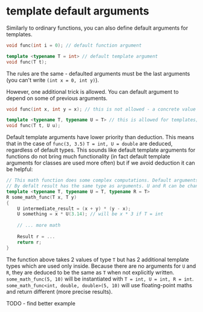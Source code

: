 # template default arguments

Similarly to ordinary functions, you can also define default arguments for templates.

```c++
void func(int i = 0); // default function argument

template <typename T = int> // default template argument
void func(T t);
```

The rules are the same - defaulted arguments must be the last arguments (you can't write `(int x = 0, int y)`).

However, one additional trick is allowed. You can default argument to depend on some of previous arguments.

```c++
void func(int x, int y = x); // this is not allowed - a concrete value for y must be used

template <typename T, typename U = T> // this is allowed for templates; func<T> is the same as func<T, T>
void func(T t, U u); 
```

Default template arguments have lower priority than deduction. This means that in the case of `func(3, 3.5)` `T = int, U = double` are deduced, regardless of default types. This sounds like default template arguments for functions do not bring much functionality (in fact default template arguments for classes are used more often) but if we avoid deduction it can be helpful:

```c++
// This math function does some complex computations. Default arguments affect accuracy of results.
// By defalt result has the same type as arguments. U and R can be changed fot better accuracy but potentially lower performance
template <typename T, typename U = T, typename R = T>
R some_math_func(T x, T y)
{
	U intermediate_result = (x + y) * (y - x);
	U something = x * U(3.14); // will be x * 3 if T = int
	
	// ... more math
	
	Result r = ...
	return r;
}
```

The function above takes 2 values of type `T` but has 2 additional template types which are used only inside. Because there are no arguments for `U` and `R`, they are deduced to be the same as `T` when not explicitly written. `some_math_func(5, 10)` will be instantiated with `T = int, U = int, R = int`. `some_math_func<int, double, double>(5, 10)` will use floating-point maths and return different (more precise results).

TODO - find better example

